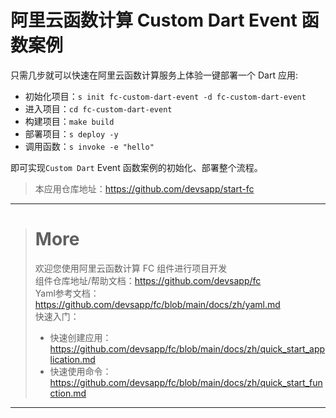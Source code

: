 # 阿里云函数计算 Custom Dart Event 函数案例

只需几步就可以快速在阿里云函数计算服务上体验一键部署一个 Dart 应用:

- 初始化项目：`s init fc-custom-dart-event -d fc-custom-dart-event`
- 进入项目：`cd fc-custom-dart-event`
- 构建项目：`make build`
- 部署项目：`s deploy -y`
- 调用函数：`s invoke -e "hello"`

即可实现`Custom Dart` Event 函数案例的初始化、部署整个流程。

> 本应用仓库地址：https://github.com/devsapp/start-fc

------------------------------------
> # More
> 欢迎您使用阿里云函数计算 FC 组件进行项目开发   
> 组件仓库地址/帮助文档：https://github.com/devsapp/fc   
> Yaml参考文档：https://github.com/devsapp/fc/blob/main/docs/zh/yaml.md   
> 快速入门：
>   - 快速创建应用：https://github.com/devsapp/fc/blob/main/docs/zh/quick_start_application.md
>   - 快速使用命令：https://github.com/devsapp/fc/blob/main/docs/zh/quick_start_function.md
------------------------------------
